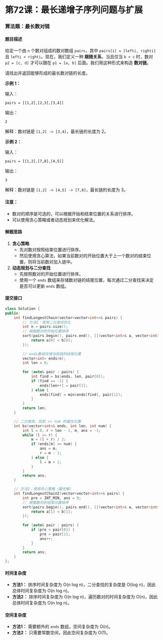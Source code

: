 # 第72课：最长递增子序列问题与扩展

### 算法题：最长数对链

#### 题目描述

给定一个由 `n` 个数对组成的数对数组 `pairs`，其中 `pairs[i] = [lefti, righti]` 且 `lefti < righti`。现在，我们定义一种 **跟随关系**，当且仅当 `b < c` 时，数对 `p2 = [c, d]` 才可以跟在 `p1 = [a, b]` 后面。我们用这种形式来构造 **数对链**。

请找出并返回能够形成的最长数对链的长度。

**示例 1：**

输入：

```
pairs = [[1,2],[2,3],[3,4]]
```

输出：

```
2
```

解释：数对链是 `[1,2] -> [3,4]`，最长链的长度为 2。

**示例 2：**

输入：

```
pairs = [[1,2],[7,8],[4,5]]
```

输出：

```
3
```

解释：数对链是 `[1,2] -> [4,5] -> [7,8]`，最长链的长度为 3。

#### 注意：

- 数对的顺序是可选的，可以根据开始和结束位置的关系进行排序。
- 可以使用贪心策略或者动态规划来优化解法。

#### 解题思路

1. **贪心策略**
   - 先对数对按照结束位置进行排序。
   - 然后使用贪心算法，如果当前数对的开始位置大于上一个数对的结束位置，则将当前数对加入链中。
2. **动态规划与二分查找**
   - 先按照数对的开始位置进行排序。
   - 使用一个 `ends` 数组来存储数对链的结尾位置，每次通过二分查找来决定是否可以更新 `ends` 数组。

#### 提交接口

```cpp
class Solution {
public:
    int findLongestChain(vector<vector<int>>& pairs) {
        // 方法1：使用二分查找优化
        int n = pairs.size();
        // 根据数对的开始位置排序
        sort(pairs.begin(), pairs.end(), [](vector<int>& a, vector<int>& b) {
            return a[0] < b[0];
        });
        
        // ends数组存储当前链的结尾位置
        vector<int> ends(n);
        int len = 0;
        
        for (auto& pair : pairs) {
            int find = bs(ends, len, pair[0]);
            if (find == -1) {
                ends[len++] = pair[1];
            } else {
                ends[find] = min(ends[find], pair[1]);
            }
        }
        return len;
    }

    // 二分查找，找到 >= num 的最左位置
    int bs(vector<int>& ends, int len, int num) {
        int l = 0, r = len - 1, m, ans = -1;
        while (l <= r) {
            m = (l + r) / 2;
            if (ends[m] >= num) {
                ans = m;
                r = m - 1;
            } else {
                l = m + 1;
            }
        }
        return ans;
    }

    // 方法2：使用贪心策略（最优解）
    int findLongestChain2(vector<vector<int>>& pairs) {
        int pre = INT_MIN, ans = 0;
        // 根据数对的结束位置排序
        sort(pairs.begin(), pairs.end(), [](vector<int>& a, vector<int>& b) {
            return a[1] < b[1];
        });
        
        for (auto& pair : pairs) {
            if (pre < pair[0]) {
                pre = pair[1];
                ans++;
            }
        }
        return ans;
    }
};
```

#### 时间复杂度

- **方法1：** 排序时间复杂度为 O(n log n)，二分查找的复杂度是 O(log n)，因此总体时间复杂度为 O(n log n)。
- **方法2：** 排序时间复杂度为 O(n log n)，遍历数对的时间复杂度为 O(n)，因此总体时间复杂度为 O(n log n)。

#### 空间复杂度

- **方法1：** 需要额外的 `ends` 数组，空间复杂度为 O(n)。
- **方法2：** 只需要常数空间，因此空间复杂度为 O(1)。
